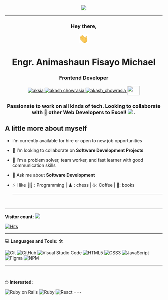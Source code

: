 <p align="center">
  <img src="https://github.com/thompsonemerson/thompsonemerson/raw/master/cover-thompson.png" height="200"/>
</p>
  
<hr>

<h3 align="center">Hey there,</h3>

<p align="center">
  <img src="https://raw.githubusercontent.com/ABSphreak/ABSphreak/master/gifs/Hi.gif" width="30px">
</p>

<h1 align="center">Engr. Animashaun Fisayo Michael</h1>

<h3 align="center">Frontend Developer</h3>

<p align="center">
  <a href="https://www.linkedin.com/in/tresor-sawasawa/" target="blank">
    <img align="center" src="https://cdn.jsdelivr.net/npm/simple-icons@3.0.1/icons/linkedin.svg" alt="aksia" height="30" width="40" />
  </a>

  <a href="https://www.facebook.com/tresor.sawasawa" target="blank">
    <img align="center" src="https://cdn.jsdelivr.net/npm/simple-icons@3.0.1/icons/facebook.svg" alt="akash chowrasia" height="30" width="40" />
  </a>

  <a href="https://twitter.com/TresorSawasawa" target="blank">
    <img align="center" src="https://cdn.jsdelivr.net/npm/simple-icons@3.0.1/icons/twitter.svg" alt="akash_chowrasia" height="30" width="40" />
  </a>

  <a href = "mailto: tresorsawasawa@gmail.com">
    <img align="center" src="https://simpleicons.org/icons/gmail.svg" height="30" width="40" />
  </a>
</p>
 
<h3 align="center">
  Passionate to work on all kinds of tech. Looking to collaborate with 👯 other <b> Web Developers</b> to
    <b>Excel!</b> <img src="https://github.com/TheDudeThatCode/TheDudeThatCode/blob/master/Assets/Medal.gif" width="20px">&nbsp.
  </em> 
  <br>
 
 </h3>  

 ## A little more about myself

- I’m currently available for hire or open to new job opportunities

- 👯 I’m looking to collaborate on **Software Development Projects**

- 🦾 I'm a problem solver, team worker, and fast learner with good communication skills

- 💬 Ask me about **Software Development**

- ⚡ I like 👨‍💻 : Programming | ♟️ : chess | ☕: Coffee | 📖: books <hr>

<br>

<!--
<p align="center">&nbsp;
 
| Activities  |   Languages  |
| ----------- | ------------ |
 | <img align="center" src="https://github-readme-stats.vercel.app/api?username=tresorsawasawa&show_icons=true&theme=tokyonight" alt="akash-chowrasia" width="410" /> | <img align="center" src="https://github-readme-stats.vercel.app/api/top-langs?username=tresorsawasawa&show_icons=true&theme=tokyonight&layout=compact" alt="akash-chowrasia" />|
</p>
-->
<hr>

**Visitor count:**
<img src="https://profile-counter.glitch.me/tresorsawasawa/count.svg" />

[![Hits](https://hits.seeyoufarm.com/api/count/incr/badge.svg?url=https%3A%2F%2Ffmanimashaun.com&count_bg=%2379C83D&title_bg=%23555555&icon=&icon_color=%23E7E7E7&title=hits&edge_flat=false)](https://hits.seeyoufarm.com)

<hr>

💻 **Languages and Tools:** 🛠️<br>

![Git](https://img.shields.io/badge/-Git-000000?style=flat&logo=git&logoColor=F05032&labelColor=ffffff)
![GitHub](https://img.shields.io/badge/-GitHub-000000?style=flat&logo=github&logoColor=000000&labelColor=ffffff)
![Visual Studio Code](https://img.shields.io/badge/-VSCode-000000?style=flat&logo=visual-studio-code&labelColor=007ACC)
![HTML5](https://img.shields.io/badge/-HTML5-000000?style=flat&logo=html5&logoColor=ffffff&labelColor=E34F26)
![CSS3](https://img.shields.io/badge/-CSS3-000000?style=flat&logo=css3&logoColor=ffffff&labelColor=1572B6)
![JavaScript](https://img.shields.io/badge/-JavaScript-000000?style=flat&logo=javascript)
![Figma](https://img.shields.io/badge/-Figma-000000?style=flat&logo=figma)
![NPM](https://img.shields.io/badge/-npm-000000?style=flat&logo=npm&labelColor=ffffff)
<!--![Sass](https://img.shields.io/badge/-Sass-000000?style=flat&logo=sass&logoColor=ffffff&labelColor=%23CC6699)-->
<!--![Font Awesome](https://img.shields.io/badge/-font%20awesome-000000?style=flat&logo=font-awesome&logoColor=339AF0&labelColor=ffffff)-->
<!--![Bootstrap](https://img.shields.io/badge/-Bootstrap-000000?style=flat&logo=bootstrap&logoColor=ffffff&labelColor=563D7C)-->
<!--![JSON](https://img.shields.io/badge/-JSON-000000?style=flat&logo=JSON&logoColor=000000&labelColor=ffffff)-->
<!--![Webpack](https://img.shields.io/badge/-Webpack-000000?style=flat&logo=webpack)-->
<!--![React](https://img.shields.io/badge/-React-000000?style=flat&logo=react)-->
<!--![Redux](https://img.shields.io/badge/-Redux-000000?style=flat&logo=redux&logoColor=764ABC&labelColor=ffffff)-->
<!--![Ruby](https://img.shields.io/badge/Ruby-000000?style=flat&logo=ruby&logoColor=white)-->
<!--![Rails](https://img.shields.io/badge/Ruby_on_Rails-000000?style=flat&logo=ruby-on-rails&logoColor=white)-->
<!--![Nodejs](https://img.shields.io/badge/-Nodejs-000000?style=flat&logo=Node.js)-->
<!--![MongoDB](https://img.shields.io/badge/-MongoDB-000000?style=flat&logo=mongodb&labelColor=ffffff)-->

<hr>
<br>

🤓 **Interested:** <br>

![Ruby on Rails](https://img.shields.io/badge/Ruby_on_Rails-000000?style=flat&logo=ruby-on-rails&logoColor=white) ![Ruby](https://img.shields.io/badge/Ruby-000000?style=flat&logo=ruby&logoColor=white) ![React](https://img.shields.io/badge/-React-000000?style=flat&logo=react)
==-


